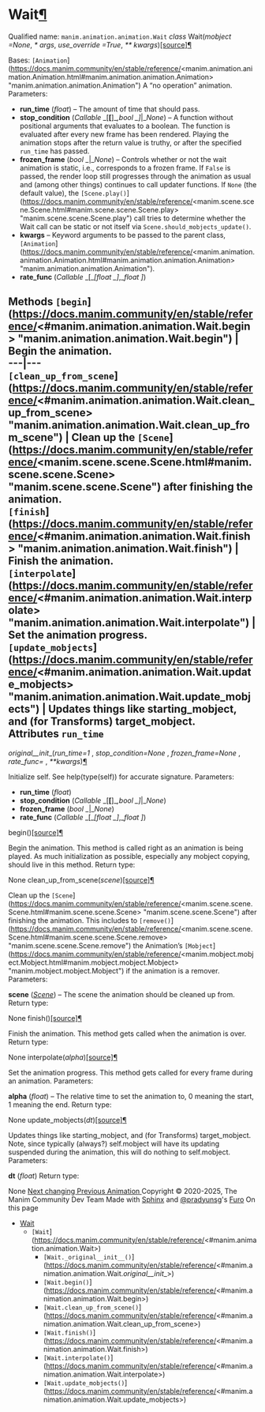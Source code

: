 # Wait[¶](https://docs.manim.community/en/stable/reference/<#wait> "Link to this heading")
Qualified name: `manim.animation.animation.Wait`
_class_ Wait(_mobject =None_, _* args_, _use_override =True_, _** kwargs_)[[source]](https://docs.manim.community/en/stable/reference/<../_modules/manim/animation/animation.html#Wait>)[¶](https://docs.manim.community/en/stable/reference/<#manim.animation.animation.Wait> "Link to this definition")
    
Bases: `[Animation`](https://docs.manim.community/en/stable/reference/<manim.animation.animation.Animation.html#manim.animation.animation.Animation> "manim.animation.animation.Animation")
A “no operation” animation.
Parameters:
    
  * **run_time** (_float_) – The amount of time that should pass.
  * **stop_condition** (_Callable_ _[__[__]__,__bool_ _]__|__None_) – A function without positional arguments that evaluates to a boolean. The function is evaluated after every new frame has been rendered. Playing the animation stops after the return value is truthy, or after the specified `run_time` has passed.
  * **frozen_frame** (_bool_ _|__None_) – Controls whether or not the wait animation is static, i.e., corresponds to a frozen frame. If `False` is passed, the render loop still progresses through the animation as usual and (among other things) continues to call updater functions. If `None` (the default value), the `[Scene.play()`](https://docs.manim.community/en/stable/reference/<manim.scene.scene.Scene.html#manim.scene.scene.Scene.play> "manim.scene.scene.Scene.play") call tries to determine whether the Wait call can be static or not itself via `Scene.should_mobjects_update()`.
  * **kwargs** – Keyword arguments to be passed to the parent class, `[Animation`](https://docs.manim.community/en/stable/reference/<manim.animation.animation.Animation.html#manim.animation.animation.Animation> "manim.animation.animation.Animation").
  * **rate_func** (_Callable_ _[__[__float_ _]__,__float_ _]_)


Methods
`[begin`](https://docs.manim.community/en/stable/reference/<#manim.animation.animation.Wait.begin> "manim.animation.animation.Wait.begin") | Begin the animation.  
---|---  
`[clean_up_from_scene`](https://docs.manim.community/en/stable/reference/<#manim.animation.animation.Wait.clean_up_from_scene> "manim.animation.animation.Wait.clean_up_from_scene") | Clean up the `[Scene`](https://docs.manim.community/en/stable/reference/<manim.scene.scene.Scene.html#manim.scene.scene.Scene> "manim.scene.scene.Scene") after finishing the animation.  
`[finish`](https://docs.manim.community/en/stable/reference/<#manim.animation.animation.Wait.finish> "manim.animation.animation.Wait.finish") | Finish the animation.  
`[interpolate`](https://docs.manim.community/en/stable/reference/<#manim.animation.animation.Wait.interpolate> "manim.animation.animation.Wait.interpolate") | Set the animation progress.  
`[update_mobjects`](https://docs.manim.community/en/stable/reference/<#manim.animation.animation.Wait.update_mobjects> "manim.animation.animation.Wait.update_mobjects") | Updates things like starting_mobject, and (for Transforms) target_mobject.  
Attributes
`run_time`  
---  
_original__init__(_run_time=1_ , _stop_condition=None_ , _frozen_frame=None_ , _rate_func= <function linear>_, _**kwargs_)[¶](https://docs.manim.community/en/stable/reference/<#manim.animation.animation.Wait._original__init__> "Link to this definition")
    
Initialize self. See help(type(self)) for accurate signature.
Parameters:
    
  * **run_time** (_float_)
  * **stop_condition** (_Callable_ _[__[__]__,__bool_ _]__|__None_)
  * **frozen_frame** (_bool_ _|__None_)
  * **rate_func** (_Callable_ _[__[__float_ _]__,__float_ _]_)


begin()[[source]](https://docs.manim.community/en/stable/reference/<../_modules/manim/animation/animation.html#Wait.begin>)[¶](https://docs.manim.community/en/stable/reference/<#manim.animation.animation.Wait.begin> "Link to this definition")
    
Begin the animation.
This method is called right as an animation is being played. As much initialization as possible, especially any mobject copying, should live in this method.
Return type:
    
None
clean_up_from_scene(_scene_)[[source]](https://docs.manim.community/en/stable/reference/<../_modules/manim/animation/animation.html#Wait.clean_up_from_scene>)[¶](https://docs.manim.community/en/stable/reference/<#manim.animation.animation.Wait.clean_up_from_scene> "Link to this definition")
    
Clean up the `[Scene`](https://docs.manim.community/en/stable/reference/<manim.scene.scene.Scene.html#manim.scene.scene.Scene> "manim.scene.scene.Scene") after finishing the animation.
This includes to `[remove()`](https://docs.manim.community/en/stable/reference/<manim.scene.scene.Scene.html#manim.scene.scene.Scene.remove> "manim.scene.scene.Scene.remove") the Animation’s `[Mobject`](https://docs.manim.community/en/stable/reference/<manim.mobject.mobject.Mobject.html#manim.mobject.mobject.Mobject> "manim.mobject.mobject.Mobject") if the animation is a remover.
Parameters:
    
**scene** ([_Scene_](https://docs.manim.community/en/stable/reference/<manim.scene.scene.Scene.html#manim.scene.scene.Scene> "manim.scene.scene.Scene")) – The scene the animation should be cleaned up from.
Return type:
    
None
finish()[[source]](https://docs.manim.community/en/stable/reference/<../_modules/manim/animation/animation.html#Wait.finish>)[¶](https://docs.manim.community/en/stable/reference/<#manim.animation.animation.Wait.finish> "Link to this definition")
    
Finish the animation.
This method gets called when the animation is over.
Return type:
    
None
interpolate(_alpha_)[[source]](https://docs.manim.community/en/stable/reference/<../_modules/manim/animation/animation.html#Wait.interpolate>)[¶](https://docs.manim.community/en/stable/reference/<#manim.animation.animation.Wait.interpolate> "Link to this definition")
    
Set the animation progress.
This method gets called for every frame during an animation.
Parameters:
    
**alpha** (_float_) – The relative time to set the animation to, 0 meaning the start, 1 meaning the end.
Return type:
    
None
update_mobjects(_dt_)[[source]](https://docs.manim.community/en/stable/reference/<../_modules/manim/animation/animation.html#Wait.update_mobjects>)[¶](https://docs.manim.community/en/stable/reference/<#manim.animation.animation.Wait.update_mobjects> "Link to this definition")
    
Updates things like starting_mobject, and (for Transforms) target_mobject. Note, since typically (always?) self.mobject will have its updating suspended during the animation, this will do nothing to self.mobject.
Parameters:
    
**dt** (_float_)
Return type:
    
None
[ Next changing ](https://docs.manim.community/en/stable/reference/<manim.animation.changing.html>) [ Previous Animation ](https://docs.manim.community/en/stable/reference/<manim.animation.animation.Animation.html>)
Copyright © 2020-2025, The Manim Community Dev Team 
Made with [Sphinx](https://docs.manim.community/en/stable/reference/<https:/www.sphinx-doc.org/>) and [@pradyunsg](https://docs.manim.community/en/stable/reference/<https:/pradyunsg.me>)'s [Furo](https://docs.manim.community/en/stable/reference/<https:/github.com/pradyunsg/furo>)
On this page 
  * [Wait](https://docs.manim.community/en/stable/reference/<#>)
    * `[Wait`](https://docs.manim.community/en/stable/reference/<#manim.animation.animation.Wait>)
      * `[Wait._original__init__()`](https://docs.manim.community/en/stable/reference/<#manim.animation.animation.Wait._original__init__>)
      * `[Wait.begin()`](https://docs.manim.community/en/stable/reference/<#manim.animation.animation.Wait.begin>)
      * `[Wait.clean_up_from_scene()`](https://docs.manim.community/en/stable/reference/<#manim.animation.animation.Wait.clean_up_from_scene>)
      * `[Wait.finish()`](https://docs.manim.community/en/stable/reference/<#manim.animation.animation.Wait.finish>)
      * `[Wait.interpolate()`](https://docs.manim.community/en/stable/reference/<#manim.animation.animation.Wait.interpolate>)
      * `[Wait.update_mobjects()`](https://docs.manim.community/en/stable/reference/<#manim.animation.animation.Wait.update_mobjects>)


